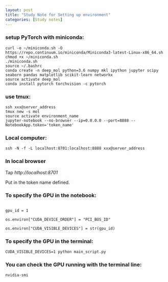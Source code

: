 ```yaml
---
layout: post
title: "Study Note for Setting up environment"
categories: [Study notes]
---
```


### setup PyTorch with miniconda:
```terminal
curl -o ~/miniconda.sh -O  https://repo.continuum.io/miniconda/Miniconda3-latest-Linux-x86_64.sh
chmod +x ~/miniconda.sh
./miniconda.sh
source ~/.bashrc
conda create -n deep_mol python=3.6 numpy mkl ipython jupyter scipy seaborn pandas matplotlib scikit-learn networkx
source activate deep_mol
conda install pytorch torchvision -c pytorch
```

### use tmux:
```terminal
ssh xxx@server_address
tmux new -s mol
source activate environment_name
jupyter-notebook --no-browser --ip=0.0.0.0 --port=8888 --NotebookApp.token='token_name'
```

### Local computer:
```terminal
ssh -N -f -L localhost:8701:localhost:8888 xxx@server_address
```

### In local browser
Tap *http://localhost:8701*

Put in the token name defined.

### To specify the GPU in the notebook:
```

gpu_id = 1

os.environ["CUDA_DEVICE_ORDER"] = "PCI_BUS_ID"

os.environ["CUDA_VISIBLE_DEVICES"] = str(gpu_id)
```


### To specify the GPU in the terminal:
```
CUDA_VISIBLE_DEVICES=1 python main_script.py
```


### You can check the GPU running with the terminal line:
```
nvidia-smi
```
